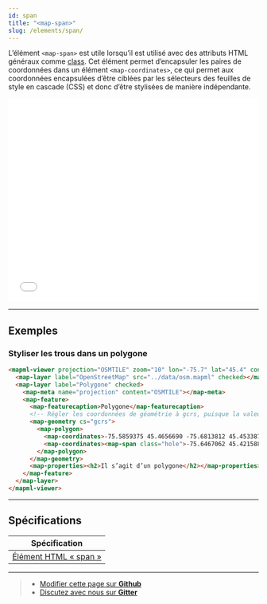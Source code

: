 ```yaml
---
id: span
title: "<map-span>"
slug: /elements/span/
---
```


L’élément `<map-span>` est utile lorsqu’il est utilisé avec des attributs HTML généraux comme [class](https://developer.mozilla.org/en-US/docs/Web/HTML/Global_attributes/class). Cet élément permet d’encapsuler les paires de coordonnées dans un élément `<map-coordinates>`, ce qui permet aux coordonnées encapsulées d’être ciblées par les sélecteurs des feuilles de style en cascade (CSS) et donc d’être stylisées de manière indépendante.

<iframe src="../../../demo/map-span-demo/" title="Démo en MapML" height="410" width="100%" scrolling="no" frameBorder="0"></iframe>

---

## Exemples

### Styliser les trous dans un polygone

```html
<mapml-viewer projection="OSMTILE" zoom="10" lon="-75.7" lat="45.4" controls>
  <map-layer label="OpenStreetMap" src="../data/osm.mapml" checked></map-layer>
  <map-layer label="Polygone" checked>
    <map-meta name="projection" content="OSMTILE"></map-meta>
    <map-feature>
      <map-featurecaption>Polygone</map-featurecaption>
      <!-- Régler les coordonnées de géométrie à gcrs, puisque la valeur par défaut correspond à pcrs -->
      <map-geometry cs="gcrs">
        <map-polygon>
          <map-coordinates>-75.5859375 45.4656690 -75.6813812 45.4533876 -75.6961441 45.4239978 -75.7249832 45.4083331 -75.7792282 45.3772317 -75.7534790 45.3294614 -75.5831909 45.3815724 -75.6024170 45.4273712 -75.5673981 45.4639834 -75.5859375 45.4656690</map-coordinates>
          <map-coordinates><map-span class="hole">-75.6467062 45.4215881 -75.6889363 45.4049585 -75.6693647 45.3767494 -75.6270640 45.3924229 -75.6467062 45.4215881</map-span></map-coordinates>
        </map-polygon>
      </map-geometry>
      <map-properties><h2>Il s’agit d’un polygone</h2></map-properties>
    </map-feature>
  </map-layer>
</mapml-viewer>
```

---

## Spécifications 

| Spécification                                                |
|--------------------------------------------------------------|
| [Élément HTML « span »](https://html.spec.whatwg.org/multipage/text-level-semantics.html#the-span-element) |

---

> - [Modifier cette page sur **Github**](https://github.com/Maps4HTML/web-map-doc/edit/main/i18n/fr/docusaurus-plugin-content-docs/current/elements/span.md)
> - [Discutez avec nous sur **Gitter**](https://gitter.im/Maps4HTML/chat)

